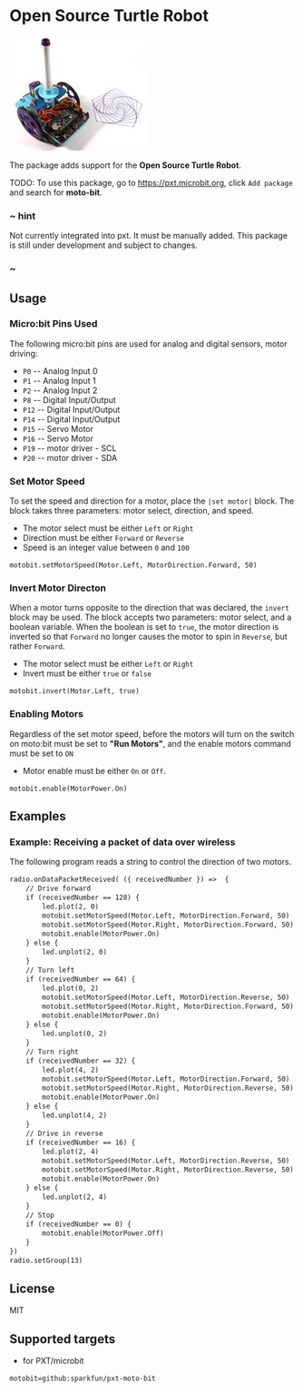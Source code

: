 # Open Source Turtle Robot

![Turtle Robot](icon.png)

The package adds support for the **Open Source Turtle Robot**.

TODO: To use this package, go to https://pxt.microbit.org, click ``Add package`` and search for **moto-bit**.

### ~ hint

Not currently integrated into pxt.  It must be manually added.  This package is still under development and subject to changes.

### ~

## Usage



### Micro:bit Pins Used 

The following micro:bit pins are used for analog and digital sensors, motor driving:  

* ``P0`` -- Analog Input 0
* ``P1`` -- Analog Input 1
* ``P2`` -- Analog Input 2
* ``P8`` -- Digital Input/Output
* ``P12`` -- Digital Input/Output 
* ``P14`` -- Digital Input/Output
* ``P15`` -- Servo Motor
* ``P16`` -- Servo Motor
* ``P19`` -- motor driver - SCL
* ``P20`` -- motor driver - SDA 

### Set Motor Speed

To set the speed and direction for a motor, place the `|set motor|` block.
The block takes three parameters: motor select, direction, and speed.

* The motor select must be either `Left` or `Right`
* Direction must be either `Forward` or `Reverse`
* Speed is an integer value between `0` and `100`

```blocks
motobit.setMotorSpeed(Motor.Left, MotorDirection.Forward, 50)
```

### Invert Motor Directon

When a motor turns opposite to the direction that was declared, the `invert` 
block may be used. The block accepts two parameters: motor select, and a 
boolean variable. When the boolean is set to `true`, the motor direction is 
inverted so that `Forward` no longer causes the motor to spin in `Reverse`, 
but rather `Forward`.

* The motor select must be either `Left` or `Right`
* Invert must be either `true` or `false`

```blocks
motobit.invert(Motor.Left, true)
```

### Enabling Motors

Regardless of the set motor speed, before the motors will turn on the switch on moto:bit
must be set to **"Run Motors"**, and the enable motors command must be set to `ON`

* Motor enable must be either `On` or `Off`.

```blocks
motobit.enable(MotorPower.On)
```

## Examples

### Example: Receiving a packet of data over wireless

The following program reads a string to control the direction of two motors.

```blocks
radio.onDataPacketReceived( ({ receivedNumber }) =>  {
    // Drive forward
    if (receivedNumber == 128) {
        led.plot(2, 0)
        motobit.setMotorSpeed(Motor.Left, MotorDirection.Forward, 50)
        motobit.setMotorSpeed(Motor.Right, MotorDirection.Forward, 50)
        motobit.enable(MotorPower.On)
    } else {
        led.unplot(2, 0)
    }
    // Turn left
    if (receivedNumber == 64) {
        led.plot(0, 2)
        motobit.setMotorSpeed(Motor.Left, MotorDirection.Reverse, 50)
        motobit.setMotorSpeed(Motor.Right, MotorDirection.Forward, 50)
        motobit.enable(MotorPower.On)
    } else {
        led.unplot(0, 2)
    }
    // Turn right
    if (receivedNumber == 32) {
        led.plot(4, 2)
        motobit.setMotorSpeed(Motor.Left, MotorDirection.Forward, 50)
        motobit.setMotorSpeed(Motor.Right, MotorDirection.Reverse, 50)
        motobit.enable(MotorPower.On)
    } else {
        led.unplot(4, 2)
    }
    // Drive in reverse
    if (receivedNumber == 16) {
        led.plot(2, 4)
        motobit.setMotorSpeed(Motor.Left, MotorDirection.Reverse, 50)
        motobit.setMotorSpeed(Motor.Right, MotorDirection.Reverse, 50)
        motobit.enable(MotorPower.On)
    } else {
        led.unplot(2, 4)
    }
    // Stop
    if (receivedNumber == 0) {
        motobit.enable(MotorPower.Off)
    }
})
radio.setGroup(13)
```

## License

MIT

## Supported targets

* for PXT/microbit

```package
motobit=github:sparkfun/pxt-moto-bit
```
